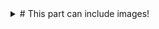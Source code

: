 <details>
  <summary># This part can include images!</summary>

  ![Image of Yaktocat](https://octodex.github.com/images/yaktocat.png)

  ![Image of osu!](https://i.redd.it/9q7hdnj4zec41.png)

  ![Image of Anime](https://images-na.ssl-images-amazon.com/images/I/911d5AdE4pL._RI_.jpg)

  ![Image of _v a p o r w a v e_](https://f4.bcbits.com/img/0017910051_0)

</details>
